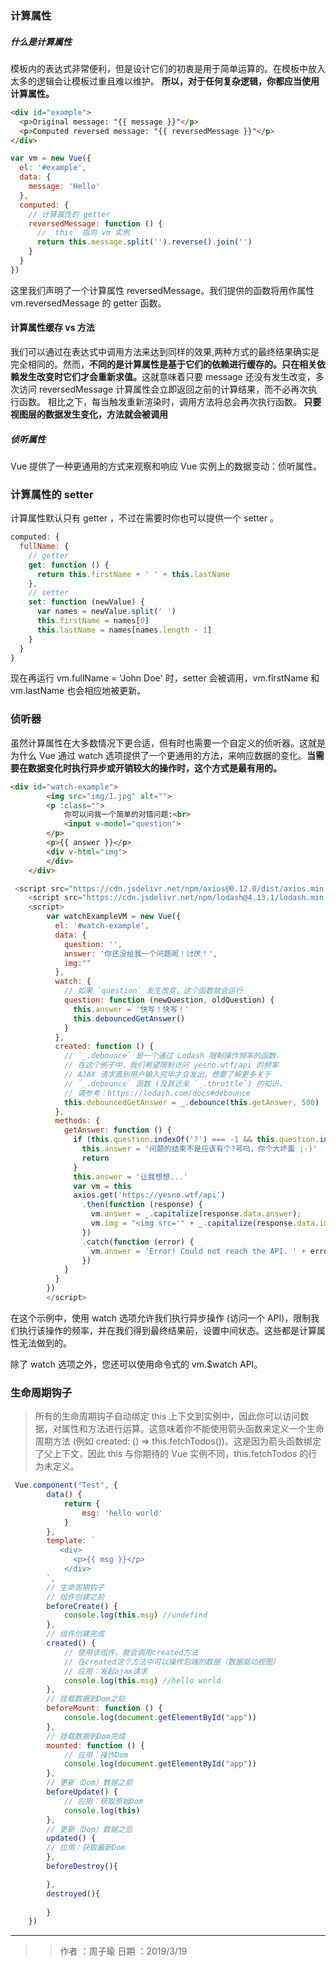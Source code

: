 ### 计算属性

##### 什么是计算属性
模板内的表达式非常便利，但是设计它们的初衷是用于简单运算的。在模板中放入太多的逻辑会让模板过重且难以维护。 <b> 所以，对于任何复杂逻辑，你都应当使用计算属性。 </b>
```html
<div id="example">
  <p>Original message: "{{ message }}"</p>
  <p>Computed reversed message: "{{ reversedMessage }}"</p>
</div>
```
```js
var vm = new Vue({
  el: '#example',
  data: {
    message: 'Hello'
  },
  computed: {
    // 计算属性的 getter
    reversedMessage: function () {
      // `this` 指向 vm 实例
      return this.message.split('').reverse().join('')
    }
  }
})
```
这里我们声明了一个计算属性 reversedMessage。我们提供的函数将用作属性 vm.reversedMessage 的 getter 函数。
#### 计算属性缓存 vs 方法
我们可以通过在表达式中调用方法来达到同样的效果,两种方式的最终结果确实是完全相同的。然而，<b>不同的是计算属性是基于它们的依赖进行缓存的。只在相关依赖发生改变时它们才会重新求值。</b>这就意味着只要 message 还没有发生改变，多次访问 reversedMessage 计算属性会立即返回之前的计算结果，而不必再次执行函数。
相比之下，每当触发重新渲染时，调用方法将总会再次执行函数。<b> 只要视图层的数据发生变化，方法就会被调用 </b>

##### 侦听属性
Vue 提供了一种更通用的方式来观察和响应 Vue 实例上的数据变动：侦听属性。

### 计算属性的 setter
计算属性默认只有 getter ，不过在需要时你也可以提供一个 setter 。
```js
computed: {
  fullName: {
    // getter
    get: function () {
      return this.firstName + ' ' + this.lastName
    },
    // setter
    set: function (newValue) {
      var names = newValue.split(' ')
      this.firstName = names[0]
      this.lastName = names[names.length - 1]
    }
  }
}
```
现在再运行 vm.fullName = 'John Doe' 时，setter 会被调用，vm.firstName 和 vm.lastName 也会相应地被更新。

### 侦听器
虽然计算属性在大多数情况下更合适，但有时也需要一个自定义的侦听器。这就是为什么 Vue 通过 watch 选项提供了一个更通用的方法，来响应数据的变化。<b>当需要在数据变化时执行异步或开销较大的操作时，这个方式是最有用的。</b>
```html
<div id="watch-example">
        <img src="img/1.jpg" alt="">
        <p :class="">
            你可以问我一个简单的对错问题:<br>
            <input v-model="question">
        </p>
        <p>{{ answer }}</p>
        <div v-html="img">
        </div>
    </div>
```
```js
 <script src="https://cdn.jsdelivr.net/npm/axios@0.12.0/dist/axios.min.js"></script>
    <script src="https://cdn.jsdelivr.net/npm/lodash@4.13.1/lodash.min.js"></script>
    <script>
        var watchExampleVM = new Vue({
          el: '#watch-example',
          data: {
            question: '',
            answer: '你还没给我一个问题呢！讨厌！',
            img:""
          },
          watch: {
            // 如果 `question` 发生改变，这个函数就会运行
            question: function (newQuestion, oldQuestion) {
              this.answer = '快写！快写！'
              this.debouncedGetAnswer()
            }
          },
          created: function () {
            // `_.debounce` 是一个通过 Lodash 限制操作频率的函数。
            // 在这个例子中，我们希望限制访问 yesno.wtf/api 的频率
            // AJAX 请求直到用户输入完毕才会发出。想要了解更多关于
            // `_.debounce` 函数 (及其近亲 `_.throttle`) 的知识，
            // 请参考：https://lodash.com/docs#debounce
            this.debouncedGetAnswer = _.debounce(this.getAnswer, 500)
          },
          methods: {
            getAnswer: function () {
              if (this.question.indexOf('?') === -1 && this.question.indexOf('？') === -1) {
                this.answer = '问题的结束不是应该有个?号吗，你个大坏蛋 ;-)'
                return
              }
              this.answer = '让我想想...'
              var vm = this
              axios.get('https://yesno.wtf/api')
                .then(function (response) {
                  vm.answer = _.capitalize(response.data.answer);
                  vm.img = "<img src='" + _.capitalize(response.data.image) + "'/>";
                })
                .catch(function (error) {
                  vm.answer = 'Error! Could not reach the API. ' + error
                })
            }
          }
        })
        </script>
```
在这个示例中，使用 watch 选项允许我们执行异步操作 (访问一个 API)，限制我们执行该操作的频率，并在我们得到最终结果前，设置中间状态。这些都是计算属性无法做到的。

除了 watch 选项之外，您还可以使用命令式的 vm.$watch API。

### 生命周期钩子
> 所有的生命周期钩子自动绑定 this 上下文到实例中，因此你可以访问数据，对属性和方法进行运算。这意味着你不能使用箭头函数来定义一个生命周期方法 (例如 created: () => this.fetchTodos())。这是因为箭头函数绑定了父上下文，因此 this 与你期待的 Vue 实例不同，this.fetchTodos 的行为未定义。

```js
 Vue.component("Test", {
        data() {
            return {
                msg: 'hello world'
            }
        },
        template: `
           <div>
              <p>{{ msg }}</p>
            </div>
        `,
        // 生命周期钩子
        // 组件创建之前
        beforeCreate() {
            console.log(this.msg) //undefind
        },
        // 组件创建完成
        created() {
            // 使用该组件，就会调用created方法
            // 在created这个方法中可以操作后端的数据（数据驱动视图）
            // 应用：发起ajax请求
            console.log(this.msg) //hello world
        },
        // 挂载数据到Dom之前
        beforeMount: function () {
            console.log(document.getElementById("app"))
        },
        // 挂载数据到Dom完成
        mounted: function () {
            // 应用：操作Dom
            console.log(document.getElementById("app"))
        },
        // 更新（Dom）数据之前
        beforeUpdate() {
            // 应用：获取原始Dom
            console.log(this)
        },
        // 更新（Dom）数据之后
        updated() {
        // 应用：获取最新Dom
        },
        beforeDestroy(){

        },
        destroyed(){
            
        }
    })
```

___
 >
 > > 作者 ：周子瑜
 > > 日期 ：2019/3/19
 > 



